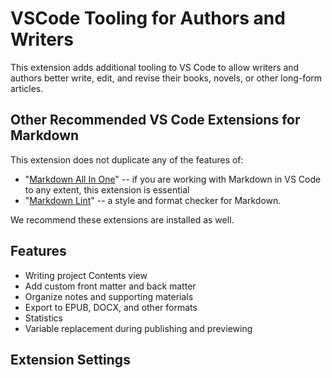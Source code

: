 # VSCode Tooling for Authors and Writers

This extension adds additional tooling to VS Code to allow writers and authors better write, edit, and revise their books, novels, or other long-form articles.

## Other Recommended VS Code Extensions for Markdown

This extension does not duplicate any of the features of:

* "[Markdown All In One](https://marketplace.visualstudio.com/items?itemName=yzhang.markdown-all-in-one)" -- if you are working with Markdown in VS Code to any extent, this extension is essential
* "[Markdown Lint](https://marketplace.visualstudio.com/items?itemName=DavidAnson.vscode-markdownlint)" -- a style and format checker for Markdown.

We recommend these extensions are installed as well.

## Features

* Writing project Contents view
* Add custom front matter and back matter
* Organize notes and supporting materials
* Export to EPUB, DOCX, and other formats
* Statistics
* Variable replacement during publishing and previewing

## Extension Settings
